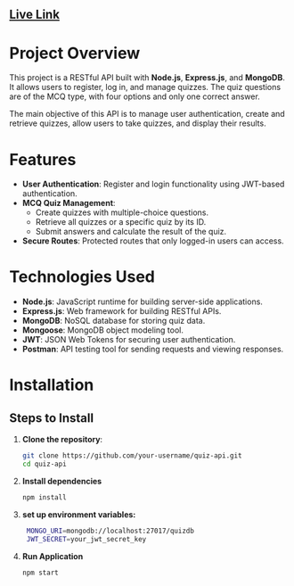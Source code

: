 ## [Live Link ](https://vcriate-assignment-1.onrender.com/api/quizzes)

# Project Overview

This project is a RESTful API built with **Node.js**, **Express.js**, and **MongoDB**. It allows users to register, log in, and manage quizzes. The quiz questions are of the MCQ type, with four options and only one correct answer.

The main objective of this API is to manage user authentication, create and retrieve quizzes, allow users to take quizzes, and display their results.

# Features

- **User Authentication**: Register and login functionality using JWT-based authentication.
- **MCQ Quiz Management**:
  - Create quizzes with multiple-choice questions.
  - Retrieve all quizzes or a specific quiz by its ID.
  - Submit answers and calculate the result of the quiz.
- **Secure Routes**: Protected routes that only logged-in users can access.

# Technologies Used

- **Node.js**: JavaScript runtime for building server-side applications.
- **Express.js**: Web framework for building RESTful APIs.
- **MongoDB**: NoSQL database for storing quiz data.
- **Mongoose**: MongoDB object modeling tool.
- **JWT**: JSON Web Tokens for securing user authentication.
- **Postman**: API testing tool for sending requests and viewing responses.

# Installation


## Steps to Install

1. **Clone the repository**:
   ```bash
   git clone https://github.com/your-username/quiz-api.git
   cd quiz-api

2. **Install dependencies**
     ```bash
    npm install

3. **set up environment variables:**
    ```bash
     MONGO_URI=mongodb://localhost:27017/quizdb
     JWT_SECRET=your_jwt_secret_key

3. **Run Application**
    ```bash
    npm start

